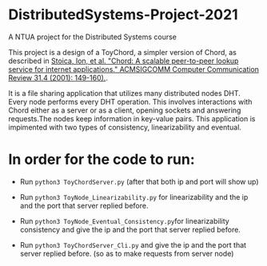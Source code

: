 # DistributedSystems-Project-2021
A NTUA project for the Distributed Systems course 

This project is a design of a ToyChord, a simpler version of Chord, as described in [Stoica, Ion, et al. "Chord: A scalable peer-to-peer lookup service for internet applications." ACMSIGCOMM Computer Communication Review 31.4 (2001): 149-160).](https://dl.acm.org/doi/10.1145/964723.383071). 

It is a file sharing application that utilizes many distributed nodes DHT. Every node performs every DHT operation. This involves interactions with Chord either as a server or as a client, opening sockets and answering requests.The nodes keep information in key-value pairs. This application is impimented with two types of consistency, linearizability and eventual.

# In order for the code to run:

 - Run ```python3 ToyChordServer.py```
  (after that both ip and port will show up)

 - Run ```python3 ToyNode_Linearizability.py``` for linearizability and the ip and the port that server replied before. 
 
 - Run ```python3 ToyNode_Eventual_Consistency.py```for linearizability consistency and give the ip and the port that server replied before. 

 - Run ```python3 ToyChordServer_Cli.py```  and give the ip and the port that server replied before.
   (so as to make requests from server node)
